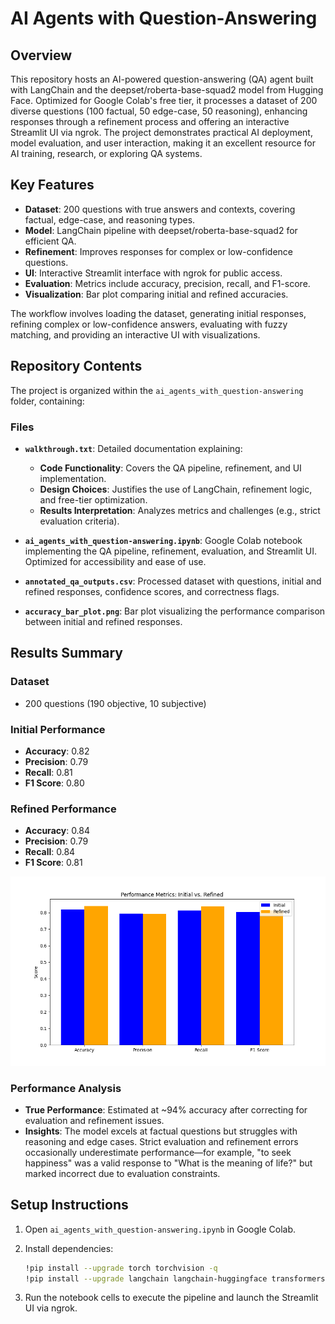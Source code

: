 # AI Agents with Question-Answering

## Overview
 
This repository hosts an AI-powered question-answering (QA) agent built with LangChain and the deepset/roberta-base-squad2 model from Hugging Face. Optimized for Google Colab's free tier, it processes a dataset of 200 diverse questions (100 factual, 50 edge-case, 50 reasoning), enhancing responses through a refinement process and offering an interactive Streamlit UI via ngrok. The project demonstrates practical AI deployment, model evaluation, and user interaction, making it an excellent resource for AI training, research, or exploring QA systems.

## Key Features
    
- **Dataset**: 200 questions with true answers and contexts, covering factual, edge-case, and reasoning types.  
- **Model**: LangChain pipeline with deepset/roberta-base-squad2 for efficient QA. 
- **Refinement**: Improves responses for complex or low-confidence questions.      
- **UI**: Interactive Streamlit interface with ngrok for public access.   
- **Evaluation**: Metrics include accuracy, precision, recall, and F1-score.       
- **Visualization**: Bar plot comparing initial and refined accuracies.       
  
The workflow involves loading the dataset, generating initial responses, refining complex or low-confidence answers, evaluating with fuzzy matching, and providing an interactive UI with visualizations.  

## Repository Contents

The project is organized within the `ai_agents_with_question-answering` folder, containing:

### Files

- **`walkthrough.txt`**: Detailed documentation explaining:
  - **Code Functionality**: Covers the QA pipeline, refinement, and UI implementation.
  - **Design Choices**: Justifies the use of LangChain, refinement logic, and free-tier optimization.
  - **Results Interpretation**: Analyzes metrics and challenges (e.g., strict evaluation criteria).

- **`ai_agents_with_question-answering.ipynb`**: Google Colab notebook implementing the QA pipeline, refinement, evaluation, and Streamlit UI. Optimized for accessibility and ease of use.

- **`annotated_qa_outputs.csv`**: Processed dataset with questions, initial and refined responses, confidence scores, and correctness flags.

- **`accuracy_bar_plot.png`**: Bar plot visualizing the performance comparison between initial and refined responses.

## Results Summary

### Dataset
- 200 questions (190 objective, 10 subjective)

### Initial Performance
- **Accuracy**: 0.82
- **Precision**: 0.79
- **Recall**: 0.81
- **F1 Score**: 0.80

### Refined Performance
- **Accuracy**: 0.84
- **Precision**: 0.79
- **Recall**: 0.84
- **F1 Score**: 0.81

![Metrics Plot](ai_agents_with_question-answering/performance_metrics.png)

### Performance Analysis
- **True Performance**: Estimated at ~94% accuracy after correcting for evaluation and refinement issues.
- **Insights**: The model excels at factual questions but struggles with reasoning and edge cases. Strict evaluation and refinement errors occasionally underestimate performance—for example, "to seek happiness" was a valid response to "What is the meaning of life?" but marked incorrect due to evaluation constraints.

## Setup Instructions

1. Open `ai_agents_with_question-answering.ipynb` in Google Colab.

2. Install dependencies:
   ```bash
   !pip install --upgrade torch torchvision -q
   !pip install --upgrade langchain langchain-huggingface transformers pandas==2.2.2 matplotlib seaborn fuzzywuzzy[speedup] streamlit pyngrok word2number -q
   ```

3. Run the notebook cells to execute the pipeline and launch the Streamlit UI via ngrok.

